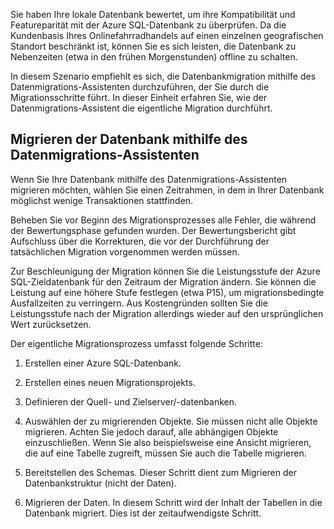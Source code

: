 Sie haben Ihre lokale Datenbank bewertet, um ihre Kompatibilität und Featureparität mit der Azure SQL-Datenbank zu überprüfen. Da die Kundenbasis Ihres Onlinefahrradhandels auf einen einzelnen geografischen Standort beschränkt ist, können Sie es sich leisten, die Datenbank zu Nebenzeiten (etwa in den frühen Morgenstunden) offline zu schalten.

In diesem Szenario empfiehlt es sich, die Datenbankmigration mithilfe des Datenmigrations-Assistenten durchzuführen, der Sie durch die Migrationsschritte führt. In dieser Einheit erfahren Sie, wie der Datenmigrations-Assistent die eigentliche Migration durchführt.

## <a name="migrate-the-database-using-data-migration-assistant"></a>Migrieren der Datenbank mithilfe des Datenmigrations-Assistenten

Wenn Sie Ihre Datenbank mithilfe des Datenmigrations-Assistenten migrieren möchten, wählen Sie einen Zeitrahmen, in dem in Ihrer Datenbank möglichst wenige Transaktionen stattfinden.

Beheben Sie vor Beginn des Migrationsprozesses alle Fehler, die während der Bewertungsphase gefunden wurden. Der Bewertungsbericht gibt Aufschluss über die Korrekturen, die vor der Durchführung der tatsächlichen Migration vorgenommen werden müssen.

Zur Beschleunigung der Migration können Sie die Leistungsstufe der Azure SQL-Zieldatenbank für den Zeitraum der Migration ändern. Sie können die Leistung auf eine höhere Stufe festlegen (etwa P15), um migrationsbedingte Ausfallzeiten zu verringern. Aus Kostengründen sollten Sie die Leistungsstufe nach der Migration allerdings wieder auf den ursprünglichen Wert zurücksetzen.

Der eigentliche Migrationsprozess umfasst folgende Schritte:

1. Erstellen einer Azure SQL-Datenbank.

1. Erstellen eines neuen Migrationsprojekts.

1. Definieren der Quell- und Zielserver/-datenbanken.

1. Auswählen der zu migrierenden Objekte. Sie müssen nicht alle Objekte migrieren. Achten Sie jedoch darauf, alle abhängigen Objekte einzuschließen. Wenn Sie also beispielsweise eine Ansicht migrieren, die auf eine Tabelle zugreift, müssen Sie auch die Tabelle migrieren.

1. Bereitstellen des Schemas. Dieser Schritt dient zum Migrieren der Datenbankstruktur (nicht der Daten).

1. Migrieren der Daten. In diesem Schritt wird der Inhalt der Tabellen in die Datenbank migriert. Dies ist der zeitaufwendigste Schritt.
